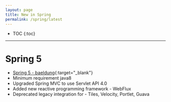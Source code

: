 ```yaml
---
layout: page
title: New in Spring 
permalink: /spring/latest
---
```


- TOC
{:toc}

---

# Spring 5
- [Spring 5 - baeldung](https://www.baeldung.com/spring-5){:target="_blank"}
- Minimum requirement java8
- Upgraded Spring MVC to use Servlet API 4.0
- Added new reactive programming framework - WebFlux
- Deprecated legacy integration for - Tiles, Velocity, Portlet, Guava

